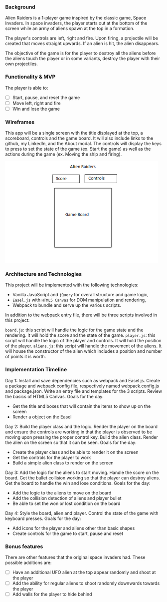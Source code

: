 ### Background

Alien Raiders is a 1-player game inspired by the classic game, Space Invaders.
In space invaders, the player starts out at the bottom of the screen while an
army of aliens spawn at the top in a formation.

The player's controls are left, right and fire. Upon firing, a projectile will
be created that moves straight upwards. If an alien is hit, the alien disappears.

The objective of the game is for the player to destroy all the aliens
before the aliens touch the player or in some variants, destroy the player
with their own projectiles.

### Functionality & MVP  

The player is able to:
- [ ] Start, pause, and reset the game
- [ ] Move left, right and fire
- [ ] Win and lose the game

### Wireframes
This app will be a single screen with the title displayed at the top, a scoreboard,
controls and the game board. It will also include links to the github, my LinkedIn,
and the About modal. The controls will display the keys to press to set the state
of the game (ex. Start the game) as well as the actions during the game (ex. Moving
  the ship and firing).

![wireframes](./alienraiders.png)

### Architecture and Technologies

This project will be implemented with the following technologies:

- Vanilla JavaScript and `jQuery` for overall structure and game logic,
- `Easel.js` with `HTML5 Canvas` for DOM manipulation and rendering,
- Webpack to bundle and serve up the various scripts.

In addition to the webpack entry file, there will be three scripts involved in this project:

`board.js`: this script will handle the logic for the game state and the rendering.
It will hold the score and the state of the game.
`player.js`: this script will handle the logic of the player and controls. It will
hold the position of the player.
`aliens.js`: this script will handle the movement of the aliens. It will house the
constructor of the alien which includes a position and number of points it is worth.

### Implementation Timeline
Day 1: Install and save dependencies such as webpack and Easel.js. Create a package and
webpack config file, respectively named webpack.config.js and package.json.  Write
an entry file and templates for the 3 scripts. Review the basics of HTML5 Canvas.
Goals for the day:
- Get the title and boxes that will contain the items to show up on the screen
- Render a object on the Easel

Day 2:  Build the player class and the logic. Render the player on the board and
ensure the controls are working in that the player is observed to be moving upon
pressing the proper control key. Build the alien class. Render the alien on the
screen so that it can be seen.
Goals for the day:
- Create the player class and be able to render it on the screen
- Get the controls for the player to work
- Build a simple alien class to render on the screen

Day 3: Add the logic for the aliens to start moving. Handle the score on the board.
Get the bullet collision working so that the player can destroy aliens. Get the board
to handle the win and lose conditions.
Goals for the day:
- Add the logic to the aliens to move on the board
- Add the collision detection of aliens and player bullet
- Be able to set the won or lost condition on the board

Day 4: Style the board, alien and player. Control the state of the game with
keyboard presses.
Goals for the day:
- Add icons for the player and aliens other than basic shapes
- Create controls for the game to start, pause and reset


### Bonus features
There are other features that the original space invaders had. These possible
additions are:
- [ ] Have an additional UFO alien at the top appear randomly and shoot at the player
- [ ] Add the ability for regular aliens to shoot randomly downwards towards the player
- [ ] Add walls for the player to hide behind
